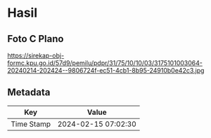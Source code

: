 # Hasil

## Foto C Plano

https://sirekap-obj-formc.kpu.go.id/57d9/pemilu/pdpr/31/75/10/10/03/3175101003064-20240214-202424--9806724f-ec51-4cb1-8b95-24910b0e42c3.jpg


## Metadata

| Key        | Value               |
| ---------- | ------------------- |
| Time Stamp | 2024-02-15 07:02:30 |



